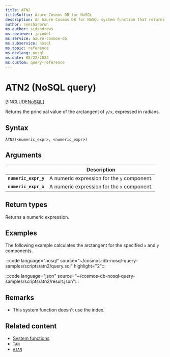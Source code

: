 ```yaml
---
title: ATN2
titleSuffix: Azure Cosmos DB for NoSQL
description: An Azure Cosmos DB for NoSQL system function that returns the trigonometric arctangent of y / x in radians.
author: seesharprun
ms.author: sidandrews
ms.reviewer: jacodel
ms.service: azure-cosmos-db
ms.subservice: nosql
ms.topic: reference
ms.devlang: nosql
ms.date: 08/22/2024
ms.custom: query-reference
---
```


# ATN2 (NoSQL query)

[!INCLUDE[NoSQL](../../includes/appliesto-nosql.md)]

Returns the principal value of the arctangent of `y/x`, expressed in radians.  

## Syntax

```nosql
ATN2(<numeric_expr>, <numeric_expr>)  
```  

## Arguments

| | Description |
| --- | --- |
| **`numeric_expr_y`** | A numeric expression for the `y` component. |
| **`numeric_expr_x`** | A numeric expression for the `x` component. |

## Return types

Returns a numeric expression.  

## Examples

The following example calculates the arctangent for the specified `x` and `y` components.  

:::code language="nosql" source="~/cosmos-db-nosql-query-samples/scripts/atn2/query.sql" highlight="2":::  

:::code language="json" source="~/cosmos-db-nosql-query-samples/scripts/atn2/result.json":::

## Remarks

- This system function doesn't use the index.

## Related content

- [System functions](system-functions.yml)
- [`TAN`](tan.md)
- [`ATAN`](atan.md)
